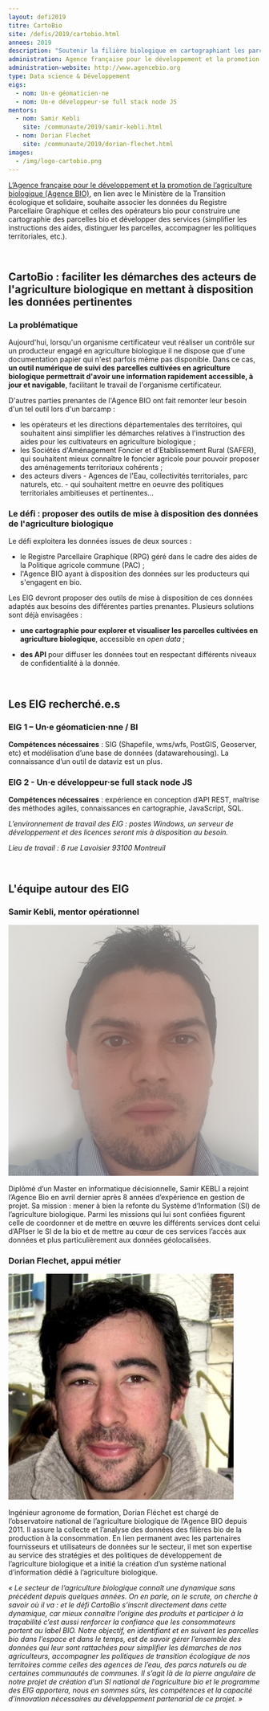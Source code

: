 ```yaml
---
layout: defi2019
titre: CartoBio
site: /defis/2019/cartobio.html
annees: 2019
description: "Soutenir la filière biologique en cartographiant les parcelles cultivées en agriculture biologique sur le territoire"
administration: Agence française pour le développement et la promotion de l’agriculture biologique  
administration-website: http://www.agencebio.org
type: Data science & Développement
eigs:
  - nom: Un·e géomaticien·ne
  - nom: Un·e développeur·se full stack node JS
mentors: 
  - nom: Samir Kebli
    site: /communaute/2019/samir-kebli.html
  - nom: Dorian Flechet
    site: /communaute/2019/dorian-flechet.html
images: 
  - /img/logo-cartobio.png
---
```


[L’Agence française pour le développement et la promotion de
l’agriculture biologique (Agence BIO)](http://www.agencebio.org/), en
lien avec le Ministère de la Transition écologique et solidaire,
souhaite associer les données du Registre Parcellaire Graphique et
celles des opérateurs bio pour construire une cartographie des
parcelles bio et développer des services (simplifier les instructions
des aides, distinguer les parcelles, accompagner les politiques
territoriales, etc.).

<br/>

## CartoBio : faciliter les démarches des acteurs de l'agriculture biologique en mettant à disposition les données pertinentes

### La problématique

Aujourd'hui, lorsqu'un organisme certificateur veut réaliser un
contrôle sur un producteur engagé en agriculture biologique il ne
dispose que d'une documentation papier qui n'est parfois même pas
disponible. Dans ce cas, **un outil numérique de suivi des parcelles
cultivées en agriculture biologique permettrait d'avoir une
information rapidement accessible, à jour et navigable**, facilitant
le travail de l'organisme certificateur.


D'autres parties prenantes de l'Agence BIO ont fait remonter leur
besoin d'un tel outil lors d'un barcamp :

* les opérateurs et les directions départementales des territoires,
  qui souhaitent ainsi simplifier les démarches relatives à
  l'instruction des aides pour les cultivateurs en agriculture
  biologique ;
* les Sociétés d'Aménagement Foncier et d'Etablissement Rural (SAFER),
  qui souhaitent mieux connaître le foncier agricole pour pouvoir
  proposer des aménagements territoriaux cohérents ;
* des acteurs divers - Agences de l'Eau, collectivités territoriales,
  parc naturels, etc. - qui souhaitent mettre en oeuvre des politiques
  territoriales ambitieuses et pertinentes...

### Le défi : proposer des outils de mise à disposition des données de l'agriculture biologique

Le défi exploitera les données issues de deux sources :
* le Registre Parcellaire Graphique (RPG) géré dans le cadre des aides
  de la Politique agricole commune (PAC) ;
* l'Agence BIO ayant à disposition des données sur les producteurs qui
  s'engagent en bio.

Les EIG devront proposer des outils de mise à disposition de ces
données adaptés aux besoins des différentes parties
prenantes. Plusieurs solutions sont déjà envisagées :

* **une cartographie pour explorer et visualiser les parcelles
  cultivées en agriculture biologique**, accessible en _open data_ ;
  
* **des API** pour diffuser les données tout en respectant différents
  niveaux de confidentialité à la donnée.

<br/>

## Les EIG recherché.e.s

### EIG 1 – Un·e géomaticien·nne / BI

**Compétences nécessaires** : SIG (Shapefile, wms/wfs, PostGIS,
Geoserver, etc) et modélisation d’une base de données
(datawarehousing).  La connaissance d’un outil de dataviz est un plus.

### EIG 2 - Un·e développeur·se full stack node JS

**Compétences nécessaires** : expérience en conception d’API REST,
maîtrise des méthodes agiles, connaissances en cartographie,
JavaScript, SQL.

_L’environnement de travail des EIG : postes Windows, un serveur de
développement et des licences seront mis à disposition au besoin._

_Lieu de travail : 6 rue Lavoisier 93100 Montreuil_

<br/>

## L'équipe autour des EIG

### Samir Kebli, mentor opérationnel

![Samir Kebli](/img/communaute/samir-kebli.png)

Diplômé d’un Master en informatique décisionnelle, Samir KEBLI a
rejoint l’Agence Bio en avril dernier après 8 années d’expérience en
gestion de projet. Sa mission : mener à bien la refonte du Système
d’Information (SI) de l’agriculture biologique. Parmi les missions qui
lui sont confiées figurent celle de coordonner et de mettre en œuvre
les différents services dont celui d’APIser le SI de la bio et de
mettre au cœur de ces services l’accès aux données et plus
particulièrement aux données géolocalisées.

### Dorian Flechet, appui métier

![Dorian Flechet](/img/communaute/Photo-DorianFLECHET.png)

Ingénieur agronome de formation, Dorian Fléchet est chargé de
l’observatoire national de l’agriculture biologique de l’Agence BIO
depuis 2011. Il assure la collecte et l’analyse des données des
filières bio de la production à la consommation. En lien permanent
avec les partenaires fournisseurs et utilisateurs de données sur le
secteur, il met son expertise au service des stratégies et des
politiques de développement de l’agriculture biologique et a initié la
création d’un système national d’information dédié à l’agriculture
biologique.

_« Le secteur de l’agriculture biologique connaît une dynamique sans précédent depuis quelques années. On en parle, on le scrute, on cherche à savoir où il va : et le défi CartoBio s’inscrit directement dans cette dynamique, car mieux connaître l’origine des produits et participer à la traçabilité c’est aussi renforcer la confiance que les consommateurs portent au label BIO. Notre objectif, en identifiant et en suivant les parcelles bio dans l’espace et dans le temps, est de savoir gérer l’ensemble des données qui leur sont rattachées pour simplifier les démarches de nos agriculteurs, accompagner les politiques de transition écologique de nos territoires comme celles des agences de l’eau, des parcs naturels ou de certaines communautés de communes. Il s’agit là de la pierre angulaire de notre projet de création d’un SI national de l’agriculture bio et le programme des EIG apportera, nous en sommes sûrs, les compétences et la capacité d’innovation nécessaires au développement partenarial de ce projet. »_
